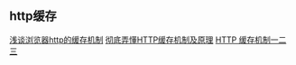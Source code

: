 ## http缓存
[浅谈浏览器http的缓存机制](http://web.jobbole.com/85509/)
[彻底弄懂HTTP缓存机制及原理](https://www.cnblogs.com/chenqf/p/6386163.html)
[HTTP 缓存机制一二三](http://web.jobbole.com/92773/)
